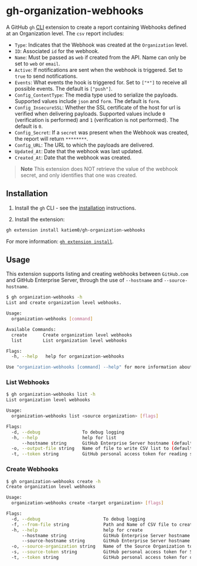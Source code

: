 # gh-organization-webhooks

A GitHub `gh` [CLI](https://cli.github.com/) extension to create a report containing Webhooks defined at an Organization level. The `csv` report includes:

* `Type`: Indicates that the Webhook was created at the `Organization` level.
* `ID`: Associated `id` for the webhook.
* `Name`: Must be passed as `web` if created from the API. Name can only be set to `web` or `email`.
* `Active`: If notifications are sent when the webhook is triggered. Set to `true` to send notifications.
* `Events`: What events the hook is triggered for. Set to `["*"]` to receive all possible events. The default is `["push"]`.
* `Config_ContentType`: The media type used to serialize the payloads. Supported values include `json` and `form`. The default is `form`.
* `Config_InsecureSSL`: Whether the SSL certificate of the host for url is verified when delivering payloads. Supported values include `0` (verification is performed) and `1` (verification is not performed). The default is `0`.
* `Config_Secret`: If a `secret` was present when the Webhook was created, the report will return `********`.
* `Config_URL`: The URL to which the payloads are delivered.
* `Updated_At`: Date that the webhook was last updated.
* `Created_At`: Date that the webhook was created.

>**Note**
> This extension does NOT retrieve the value of the webhook secret, and only identifies that one was created.

## Installation

1. Install the `gh` CLI - see the [installation](https://github.com/cli/cli#installation) instructions.

2. Install the extension:
  ```sh
  gh extension install katiem0/gh-organization-webhooks
  ```

For more information: [`gh extension install`](https://cli.github.com/manual/gh_extension_install).

## Usage

This extension supports listing and creating webhooks between `GitHub.com` and GitHub Enterprise Server, through the use of `--hostname` and `--source-hostname`.

```sh
$ gh organization-webhooks -h 
List and create organization level webhooks.

Usage:
  organization-webhooks [command]

Available Commands:
  create      Create organization level webhooks
  list        List organization level webhooks

Flags:
  -h, --help   help for organization-webhooks

Use "organization-webhooks [command] --help" for more information about a command.
```

### List Webhooks

```sh
$ gh organization-webhooks list -h
List organization level webhooks

Usage:
  organization-webhooks list <source organization> [flags]

Flags:
  -d, --debug                To debug logging
  -h, --help                 help for list
      --hostname string      GitHub Enterprise Server hostname (default "github.com")
  -o, --output-file string   Name of file to write CSV list to (default "WebhookReport-20230411160920.csv")
  -t, --token string         GitHub personal access token for reading source organization (default "gh auth token")
```


### Create Webhooks

```sh
$ gh organization-webhooks create -h
Create organization level webhooks

Usage:
  organization-webhooks create <target organization> [flags]

Flags:
  -d, --debug                        To debug logging
  -f, --from-file string             Path and Name of CSV file to create webhooks from
  -h, --help                         help for create
      --hostname string              GitHub Enterprise Server hostname (default "github.com")
      --source-hostname string       GitHub Enterprise Server hostname where webhooks are copied from (default "github.com")
  -o, --source-organization string   Name of the Source Organization to copy webhooks from (Requires --source-token)
  -s, --source-token string          GitHub personal access token for Source Organization (Required for --source-organization)
  -t, --token string                 GitHub personal access token for organization to write to (default "gh auth token")
```
